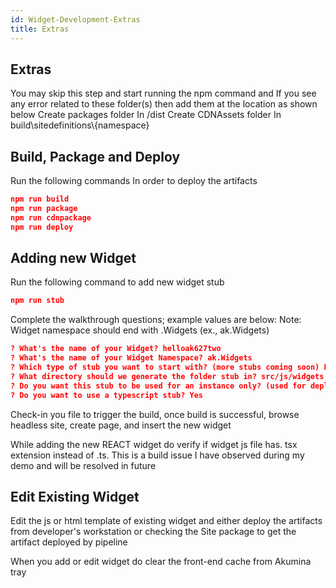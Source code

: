 ```yaml
---
id: Widget-Development-Extras
title: Extras
---
```


## Extras 

You may skip this step and start running the npm command and If you see any error related to these folder(s) then add them at the location as shown below 
Create packages folder In /dist 
Create CDNAssets folder In build\sitedefinitions\\{namespace}

## Build, Package and Deploy 

Run the following commands In order to deploy the artifacts 

```json
npm run build 
npm run package 
npm run cdnpackage 
npm run deploy 
``` 

## Adding new Widget 

Run the following command to add new widget stub 

```json
npm run stub 
```
 
Complete the walkthrough questions; example values are below: 
Note: Widget namespace should end with .Widgets (ex., ak.Widgets) 

```json
? What's the name of your Widget? helloak627two 
? What's the name of your Widget Namespace? ak.Widgets 
? Which type of stub you want to start with? (more stubs coming soon) Hello World 
? What directory should we generate the folder stub in? src/js/widgets 
? Do you want this stub to be used for an instance only? (used for deploying instances only) No 
? Do you want to use a typescript stub? Yes 
```
 
Check-in you file to trigger the build, once build is successful, browse headless site, create page, and insert the new widget 

While adding the new REACT widget do verify if widget js file has. tsx extension instead of .ts. This is a build issue I have observed during my demo and will be resolved in future   

 

## Edit Existing Widget 

Edit the js or html template of existing widget and either deploy the artifacts from developer's workstation or checking the Site package to get the artifact deployed by pipeline 

When you add or edit widget do clear the front-end cache from Akumina tray 